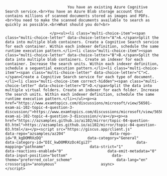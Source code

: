 <p class="card-text">
							
								You have an existing Azure Cognitive Search service.<br>You have an Azure Blob storage account that contains millions of scanned documents stored as images and PDFs.<br>You need to make the scanned documents available to search as quickly as possible.<br>What should you do?<br>
							
						</p><ul><li class="multi-choice-item"><span class="multi-choice-letter" data-choice-letter="A">A.</span>Split the data into multiple blob containers. Create a Cognitive Search service for each container. Within each indexer definition, schedule the same runtime execution pattern.</li><li class="multi-choice-item"><span class="multi-choice-letter" data-choice-letter="B">B.</span>Split the data into multiple blob containers. Create an indexer for each container. Increase the search units. Within each indexer definition, schedule a sequential execution pattern.</li><li class="multi-choice-item"><span class="multi-choice-letter" data-choice-letter="C">C.</span>Create a Cognitive Search service for each type of document.</li><li class="multi-choice-item correct-hidden"><span class="multi-choice-letter" data-choice-letter="D">D.</span>Split the data into multiple virtual folders. Create an indexer for each folder. Increase the search units. Within each indexer definition, schedule the same runtime execution pattern.</li></ul><p><a href="https://www.examtopics.com/discussions/microsoft/view/56501-exam-ai-102-topic-4-question-3-discussion/">https://www.examtopics.com/discussions/microsoft/view/56501-exam-ai-102-topic-4-question-3-discussion/</a></p><p><a href="https://azsamples.github.io/ai102/mirror/topic-04-question-03.html">https://azsamples.github.io/ai102/mirror/topic-04-question-03.html</a></p><script src="https://giscus.app/client.js"                    data-repo="azsamples/az204"                    data-repo-id="R_kgDOMRXzDQ"                    data-category="General"                    data-category-id="DIC_kwDOMRXzDc4Cgi27"                    data-mapping="pathname"                    data-strict="1"                    data-reactions-enabled="0"                    data-emit-metadata="0"                    data-input-position="bottom"                    data-theme="preferred_color_scheme"                    data-lang="en"                    crossorigin="anonymous"                    async>                    </script>